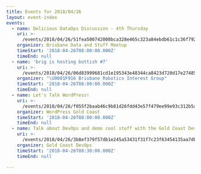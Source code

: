 ```yaml
---
title: Events for 2018/04/26
layout: event-index
events:
  - name: Delicious DataOps Discussion - 4th Thursday
    uri: >-
      /events/2018/04/26/51fea500742008bca328e465c323a84ebdb61c1c36f792181c734b7c1234dd22
    organizer: Brisbane Data and Stuff Meetup
    timeStart: '2018-04-26T08:00:00.000Z'
    timeEnd: null
  - name: 'brig is hosting bottish #7'
    uri: >-
      /events/2018/04/26/06d83999681cd1e195343e48344ca8423d720d17e27485c8eff664f3a363edf2
    organizer: "\U0001F916 Brisbane Robotics Interest Group"
    timeStart: '2018-04-26T08:00:00.000Z'
    timeEnd: null
  - name: Let's Talk WordPress!
    uri: >-
      /events/2018/04/26/f055f2baab46c9b81d26fdd43e57f479ee99e93c312b5aff7ff1990ce73a3a07
    organizer: WordPress Gold Coast
    timeStart: '2018-04-26T08:00:00.000Z'
    timeEnd: null
  - name: Talk about DevOps and demo cool stuff with the Gold Coast DevOps Meetup!
    uri: >-
      /events/2018/04/26/3b8ef379f57db1e245a53431f31f7c23f63454135aa7dbeaf4e6b2fe4a75f565
    organizer: Gold Coast DevOps
    timeStart: '2018-04-26T08:30:00.000Z'
    timeEnd: null

---
```

